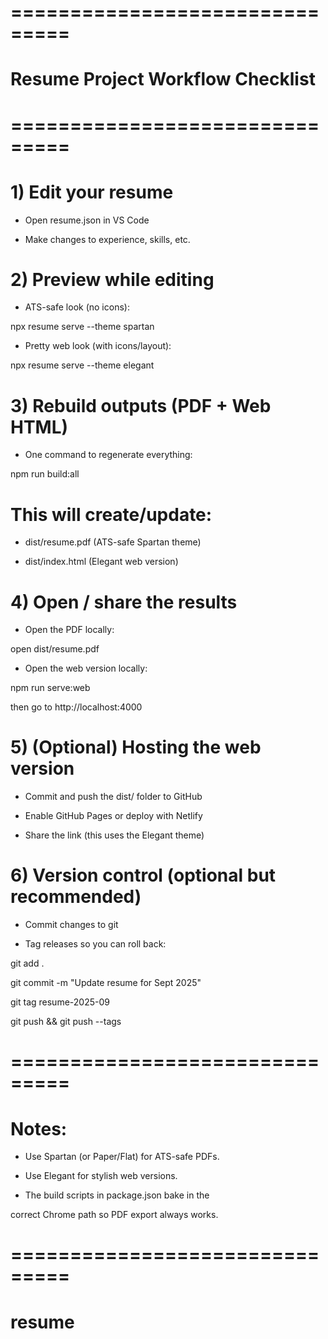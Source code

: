 # ===============================

# Resume Project Workflow Checklist

# ===============================

#

# 1) Edit your resume

- Open resume.json in VS Code

- Make changes to experience, skills, etc.

# 2) Preview while editing

- ATS-safe look (no icons):

npx resume serve --theme spartan

- Pretty web look (with icons/layout):

npx resume serve --theme elegant

#

# 3) Rebuild outputs (PDF + Web HTML)

- One command to regenerate everything:

npm run build:all

#

# This will create/update:

- dist/resume.pdf (ATS-safe Spartan theme)

- dist/index.html (Elegant web version)

#

# 4) Open / share the results

- Open the PDF locally:

open dist/resume.pdf

- Open the web version locally:

npm run serve:web

then go to http://localhost:4000

#

# 5) (Optional) Hosting the web version

- Commit and push the dist/ folder to GitHub

- Enable GitHub Pages or deploy with Netlify

- Share the link (this uses the Elegant theme)

#

# 6) Version control (optional but recommended)

- Commit changes to git

- Tag releases so you can roll back:

git add .

git commit -m "Update resume for Sept 2025"

git tag resume-2025-09

git push && git push --tags

#

# ===============================

# Notes:

- Use Spartan (or Paper/Flat) for ATS-safe PDFs.

- Use Elegant for stylish web versions.

- The build scripts in package.json bake in the

correct Chrome path so PDF export always works.

# ===============================

# resume
